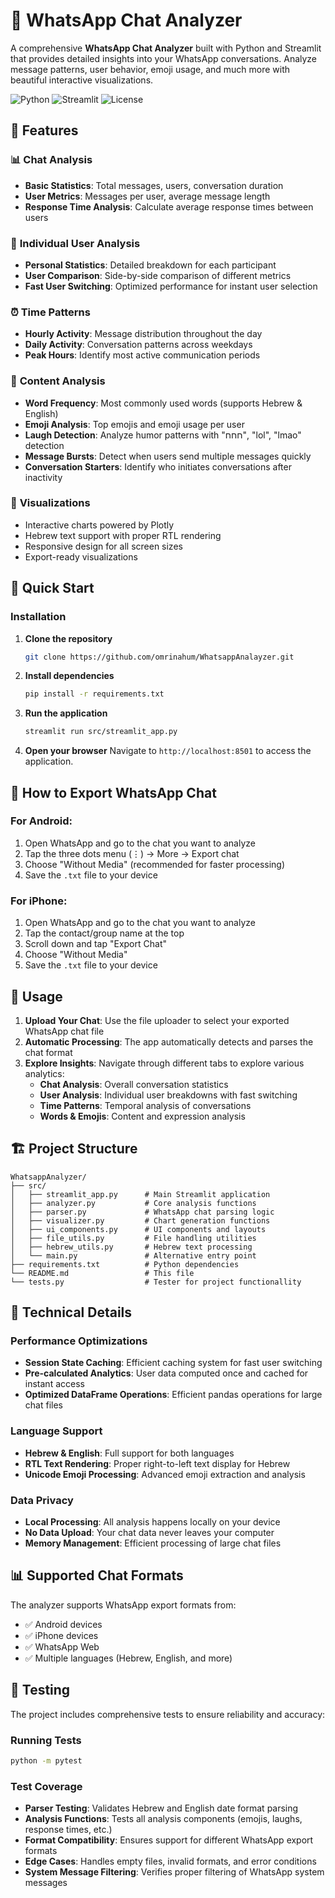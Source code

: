 # 📱 WhatsApp Chat Analyzer

A comprehensive **WhatsApp Chat Analyzer** built with Python and Streamlit that provides detailed insights into your WhatsApp conversations. Analyze message patterns, user behavior, emoji usage, and much more with beautiful interactive visualizations.

![Python](https://img.shields.io/badge/python-v3.8+-blue.svg)
![Streamlit](https://img.shields.io/badge/streamlit-v1.28+-red.svg)
![License](https://img.shields.io/badge/license-MIT-green.svg)

## 🌟 Features

### 📊 **Chat Analysis**
- **Basic Statistics**: Total messages, users, conversation duration
- **User Metrics**: Messages per user, average message length
- **Response Time Analysis**: Calculate average response times between users

### 👥 **Individual User Analysis**
- **Personal Statistics**: Detailed breakdown for each participant
- **User Comparison**: Side-by-side comparison of different metrics
- **Fast User Switching**: Optimized performance for instant user selection

### ⏰ **Time Patterns**
- **Hourly Activity**: Message distribution throughout the day
- **Daily Activity**: Conversation patterns across weekdays
- **Peak Hours**: Identify most active communication periods

### 📝 **Content Analysis**
- **Word Frequency**: Most commonly used words (supports Hebrew & English)
- **Emoji Analysis**: Top emojis and emoji usage per user
- **Laugh Detection**: Analyze humor patterns with "חחח", "lol", "lmao" detection
- **Message Bursts**: Detect when users send multiple messages quickly
- **Conversation Starters**: Identify who initiates conversations after inactivity

### 🎨 **Visualizations**
- Interactive charts powered by Plotly
- Hebrew text support with proper RTL rendering
- Responsive design for all screen sizes
- Export-ready visualizations

## 🚀 Quick Start

### Installation

1. **Clone the repository**
   ```bash
   git clone https://github.com/omrinahum/WhatsappAnalayzer.git
   ```

2. **Install dependencies**
   ```bash
   pip install -r requirements.txt
   ```

3. **Run the application**
   ```bash
   streamlit run src/streamlit_app.py
   ```

4. **Open your browser**
   Navigate to `http://localhost:8501` to access the application.

## 📁 How to Export WhatsApp Chat

### For Android:
1. Open WhatsApp and go to the chat you want to analyze
2. Tap the three dots menu (⋮) → More → Export chat
3. Choose "Without Media" (recommended for faster processing)
4. Save the `.txt` file to your device

### For iPhone:
1. Open WhatsApp and go to the chat you want to analyze
2. Tap the contact/group name at the top
3. Scroll down and tap "Export Chat"
4. Choose "Without Media"
5. Save the `.txt` file to your device

## 🎯 Usage

1. **Upload Your Chat**: Use the file uploader to select your exported WhatsApp chat file
2. **Automatic Processing**: The app automatically detects and parses the chat format
3. **Explore Insights**: Navigate through different tabs to explore various analytics:
   - **Chat Analysis**: Overall conversation statistics
   - **User Analysis**: Individual user breakdowns with fast switching
   - **Time Patterns**: Temporal analysis of conversations
   - **Words & Emojis**: Content and expression analysis

## 🏗️ Project Structure

```
WhatsappAnalyzer/
├── src/
│   ├── streamlit_app.py      # Main Streamlit application
│   ├── analyzer.py           # Core analysis functions
│   ├── parser.py             # WhatsApp chat parsing logic
│   ├── visualizer.py         # Chart generation functions
│   ├── ui_components.py      # UI components and layouts
│   ├── file_utils.py         # File handling utilities
│   ├── hebrew_utils.py       # Hebrew text processing
│   └── main.py               # Alternative entry point
├── requirements.txt          # Python dependencies
└── README.md                 # This file
└── tests.py                  # Tester for project functionallity  
```

## 🔧 Technical Details

### Performance Optimizations
- **Session State Caching**: Efficient caching system for fast user switching
- **Pre-calculated Analytics**: User data computed once and cached for instant access
- **Optimized DataFrame Operations**: Efficient pandas operations for large chat files

### Language Support
- **Hebrew & English**: Full support for both languages
- **RTL Text Rendering**: Proper right-to-left text display for Hebrew
- **Unicode Emoji Processing**: Advanced emoji extraction and analysis

### Data Privacy
- **Local Processing**: All analysis happens locally on your device
- **No Data Upload**: Your chat data never leaves your computer
- **Memory Management**: Efficient processing of large chat files

## 📊 Supported Chat Formats

The analyzer supports WhatsApp export formats from:
- ✅ Android devices
- ✅ iPhone devices
- ✅ WhatsApp Web
- ✅ Multiple languages (Hebrew, English, and more)

## 🧪 Testing

The project includes comprehensive tests to ensure reliability and accuracy:

### Running Tests
```bash
python -m pytest
```

### Test Coverage
- **Parser Testing**: Validates Hebrew and English date format parsing
- **Analysis Functions**: Tests all analysis components (emojis, laughs, response times, etc.)
- **Format Compatibility**: Ensures support for different WhatsApp export formats
- **Edge Cases**: Handles empty files, invalid formats, and error conditions
- **System Message Filtering**: Verifies proper filtering of WhatsApp system messages
